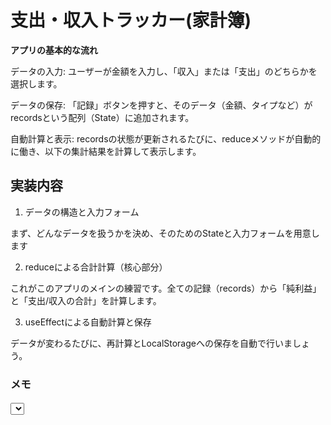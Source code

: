 # 支出・収入トラッカー(家計簿)

**アプリの基本的な流れ**

データの入力: ユーザーが金額を入力し、「収入」または「支出」のどちらかを選択します。

データの保存: 「記録」ボタンを押すと、そのデータ（金額、タイプなど）がrecordsという配列（State）に追加されます。

自動計算と表示: recordsの状態が更新されるたびに、reduceメソッドが自動的に働き、以下の集計結果を計算して表示します。

## 実装内容

1. データの構造と入力フォーム

まず、どんなデータを扱うかを決め、そのためのStateと入力フォームを用意します

2. reduceによる合計計算（核心部分）

これがこのアプリのメインの練習です。全ての記録（records）から「純利益」と「支出/収入の合計」を計算します。

3. useEffectによる自動計算と保存

データが変わるたびに、再計算とLocalStorageへの保存を自動で行いましょう。

### メモ

#### <select>要素（ドロップダウンリスト）の基本的な使い方


